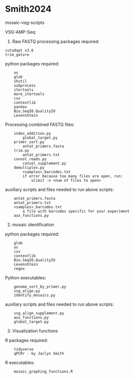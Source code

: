 # Smith2024
mosaic-vsg-scripts

VSG-AMP-Seq:

1) Raw FASTQ processing
packages required:
```
cutadapt v3.6
trim_galore
```

python packages required:
```
    os
    glob
    shutil
    subprocess
    itertools
    more_itertools
    csv
    contextlib
    pandas
    Bio.SeqIO.QualityIO
    Levenshtein
```

Processing combined FASTQ files:
```
    index_addition.py
        global_target.py
    primer_sort.py
        antat_primers.fasta
    trim.py
        antat_primers.txt
    consol_reads.py
        consol_supplement.py
    demultiplex.py
        <samples>_barcodes.txt
        if error because too many files are open, run:
            ulimit -n <num of files to open> 
```
auxillary scripts and files needed to run above scripts:
```
    antat_primers.fasta
    antat_primers.txt
    <samples>_barcodes.txt
        a file with barcodes specific for your experiment
    aux_functions.py
```

2) mosaic identification

python packages required:
```
    glob
    os
    csv
    contextlib
    Bio.SeqIO.QualityIO
    Levenshtein
    regex
```
Python executables:
```
    genome_sort_by_primer.py
    vsg_align.py
    identify_mosaics.py
```
 auxillary scripts and files needed to run above scripts:
```
    vsg_align_supplement.py
    aux_functions.py
    global_target.py
```
3) Visualization functions

R packages required:
```
    tidyverse
    qPCRr - by Jaclyn Smith
```
R executables:
```
    mosaic_graphing_functions.R
```
